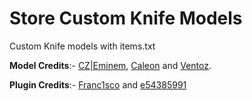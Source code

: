 # Store Custom Knife Models
Custom Knife models with items.txt

**Model Credits**:- [CZ|Eminem](https://gamebanana.com/members/1168544), [Caleon](https://gamebanana.com/members/1387907) and [Ventoz](https://gamebanana.com/members/1641734).

**Plugin Credits**:- [Franc1sco](https://github.com/Franc1sco/First-Person-View-Models-Interface) and [e54385991](https://forums.alliedmods.net/showpost.php?p=2377630&postcount=80)
